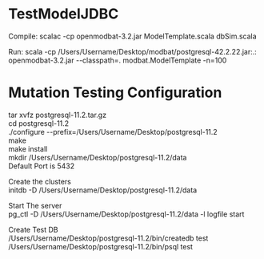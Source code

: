 # TestModelJDBC

Compile: scalac -cp openmodbat-3.2.jar ModelTemplate.scala dbSim.scala

Run: scala -cp /Users/Username/Desktop/modbat/postgresql-42.2.22.jar:.: openmodbat-3.2.jar --classpath=. modbat.ModelTemplate -n=100

# Mutation Testing Configuration

tar xvfz postgresql-11.2.tar.gz  
cd postgresql-11.2  
./configure --prefix=/Users/Username/Desktop/postgresql-11.2  
make  
make install  
mkdir /Users/Username/Desktop/postgresql-11.2/data  
Default Port is 5432  

Create the clusters  
initdb -D /Users/Username/Desktop/postgresql-11.2/data  

Start The server  
pg_ctl -D /Users/Username/Desktop/postgresql-11.2/data -l logfile start  

Create Test DB  
/Users/Username/Desktop/postgresql-11.2/bin/createdb test  
/Users/Username/Desktop/postgresql-11.2/bin/psql test  

